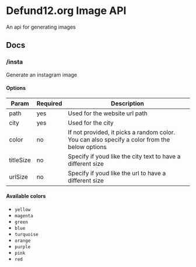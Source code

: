 # Defund12.org Image API

An api for generating images

## Docs

### /insta

Generate an instagram image

#### Options

| Param     | Required | Description                                                                                   |
| --------- | -------- | --------------------------------------------------------------------------------------------- |
| path      | yes      | Used for the website url path                                                                 |
| city      | yes      | Used for the city                                                                             |
| color     | no       | If not provided, it picks a random color. You can also specify a color from the below options |
| titleSize | no       | Specify if youd like the city text to have a different size                                   |
| urlSize   | no       | Specify if youd like the url to have a different size                                         |

#### Available colors

- `yellow`
- `magenta`
- `green`
- `blue`
- `turquoise`
- `orange`
- `purple`
- `pink`
- `red`
